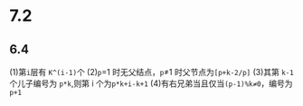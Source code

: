 # 7.2

## 6.4

(1)第`i`层有 `K^(i-1)`个
(2)`p`=1 时无父结点，`p`≠1 时父节点为`[p+k-2/p]`
(3)其第 `k-1` 个儿子编号为 `p*k`,则第 i 个为`p*k+i-k+1`
(4)有右兄弟当且仅当`(p-1)%k≠0`，编号为`p+1`
